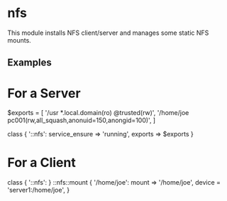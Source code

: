 nfs
===

This module installs NFS client/server and manages some static NFS mounts.

Examples
-------

# For a Server
  $exports = [
    '/usr            *.local.domain(ro) @trusted(rw)',
    '/home/joe       pc001(rw,all_squash,anonuid=150,anongid=100)',
  ]

  class { '::nfs':
    service_ensure => 'running',
    exports        => $exports
  }

# For a Client
  class { '::nfs': }
  ::nfs::mount { '/home/joe':
    mount   => '/home/joe',
    device  = 'server1:/home/joe',
  }

